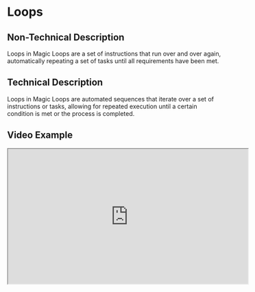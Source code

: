 # Loops
  
  ## Non-Technical Description
  Loops in Magic Loops are a set of instructions that run over and over again, automatically repeating a set of tasks until all requirements have been met.
  
  ## Technical Description
  Loops in Magic Loops are automated sequences that iterate over a set of instructions or tasks, allowing for repeated execution until a certain condition is met or the process is completed.
  
  ## Video Example
  <iframe width="560" height="315" src="https://www.youtube.com/embed/exampleVideo1" title="Loops video" allow="accelerometer; autoplay; clipboard-write; encrypted-media; gyroscope; picture-in-picture" allowfullscreen></iframe>
  